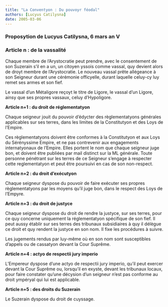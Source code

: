```yaml
---
title: "La Conventyon : Du pouvoyr féodal"
authors: [Lucyus Catilysna]
date: 2005-03-06
---
```


### Proposytion de Lucyus Catilysna, 6 mars an V 
### Article n : de la vassalité

Chaque membre de l’Arystocratie peut prendre, avec le consentement de son Suzerain s’il en a un, un citoyen yssois comme vassal, quy devient alors de droyt membre de l’Arystocratie. Le nouveau vassal prête allégeance à son Seigneur durant une cérémonie officyelle, durant laquelle celuy-cy luy remet ses armes et son fief.

Le vassal d’un Métaligore reçoyt le titre de Ligore, le vassal d’un Ligore, ainsy que ses propres vassaux, celuy d’Hypoligore.

**Article n+1 : du droit de réglementatyon**

Chaque seigneur jouit du pouvoir d’édycter des règlementatyons générales applicables sur ses terres, dans les limites de la Constitutyon et des Loys de l’Empire.

Ces règlementatyons doivent être conformes à la Constitutyon et aux Loys du Sérényssime Empire, et ne pas contrevenir aux engagements internatyonaux de l’Empire. Elles portent le nom que chaque seigneur juge bon, et doivent être publiées par mail distinct sur la ML générale. Toute personne pénétrant sur les terres de ce Seigneur s’engage à respecter cette reglementatyon et peut être poursuivi en cas de son non-respect.

**Article n+2 : du droit d’exécutyon**

Chaque seigneur dyspose du pouvoir de faire exécuter ses propres règlementatyons par les moyens qu’il juge bon, dans le respect des Loys de l’Empyre.

**Article n+3 : du droit de justyce**

Chaque seigneur dyspose du droit de rendre la justyce, sur ses terres, pour ce quy concerne uniquement la réglementatyon spécifique de son fief. Il peut aussy établir sur ses terres des tribunaux subsidiaires à quy il délègue ce droit et quy rendent la justyce en son nom. Il fixe les procédures à suivre.

Les jugements rendus par luy-même où en son nom sont susceptibles d’appels ou de cassatyon devant la Cour Suprême.

**Article n+4 : actyo de respectii jury imperio**

L’Empereur dyspose d’une actyo de respectii jury imperio, qu’il peut exercer devant la Cour Suprême ou, lorsqu’il en exyste, devant les tribunaux locaux, pour faire constater qu’une décysion d’un seigneur n’est pas conforme au droit ympéryal qui lui est applicable.

**Article n+5 : des droits du Suzerain**

Le Suzerain dyspose du droit de cuyssage.